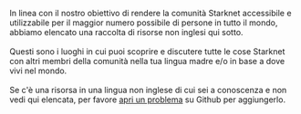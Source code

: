 In linea con il nostro obiettivo di rendere la comunità Starknet accessibile e utilizzabile per il maggior numero possibile di persone in tutto il mondo, abbiamo elencato una raccolta di risorse non inglesi qui sotto.\
\
Questi sono i luoghi in cui puoi scoprire e discutere tutte le cose Starknet con altri membri della comunità nella tua lingua madre e/o in base a dove vivi nel mondo. \
\
Se c'è una risorsa in una lingua non inglese di cui sei a conoscenza e non vedi qui elencata, per favore [apri un problema](https://github.com/starknet-io/starknet-website/issues) su Github per aggiungerlo.